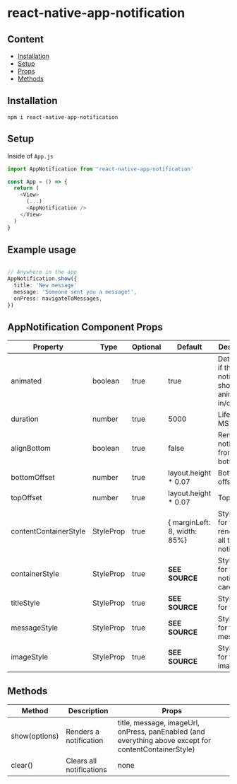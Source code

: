 # react-native-app-notification

## Content

- [Installation](#installation)
- [Setup](#setup)
- [Props](#props)
- [Methods](#methods)

## Installation

`npm i react-native-app-notification`

## Setup

Inside of `App.js`

```typescript
import AppNotification from 'react-native-app-notification'

const App = () => {
  return (
    <View>
      (...)
      <AppNotification />
    </View>
  )
}
```

## Example usage

```typescript

// Anywhere in the app
AppNotification.show({
  title: 'New message'
  message: 'Someone sent you a message!',
  onPress: navigateToMessages,
})

```

## AppNotification Component Props

| Property              | Type                  | Optional | Default                      | Description                                              |
| --------------------- | --------------------- | -------- | ---------------------------- | -------------------------------------------------------- |
| animated              | boolean               | true     | true                         | Determines if the notification should animate in/out     |
| duration              | number                | true     | 5000                         | Lifetime in MS                                           |
| alignBottom           | boolean               | true     | false                        | Renders the notifications from the bottom                |
| bottomOffset          | number                | true     | layout.height \* 0.07        | Bottom offset                                            |
| topOffset             | number                | true     | layout.height \* 0.07        | Top offset                                               |
| contentContainerStyle | StyleProp<ViewStyle>  | true     | { marginLeft: 8, width: 85%} | Stylesheet for the View renderring all the notifications |
| containerStyle        | StyleProp<ViewStyle>  | true     | **SEE SOURCE**               | Stylesheet for the notification card                     |
| titleStyle            | StyleProp<TextStyle>  | true     | **SEE SOURCE**               | Stylesheet for the title                                 |
| messageStyle          | StyleProp<TextStyle>  | true     | **SEE SOURCE**               | Stylesheet for the messagee                              |
| imageStyle            | StyleProp<ImageStyle> | true     | **SEE SOURCE**               | Stylesheet for the image                                 |

## Methods

| Method        | Description              | Props                                                                                                 |
| ------------- | ------------------------ | ----------------------------------------------------------------------------------------------------- |
| show(options) | Renders a notification   | title, message, imageUrl, onPress, panEnabled (and everything above except for contentContainerStyle) |
| clear()       | Clears all notifications | none                                                                                                  |
